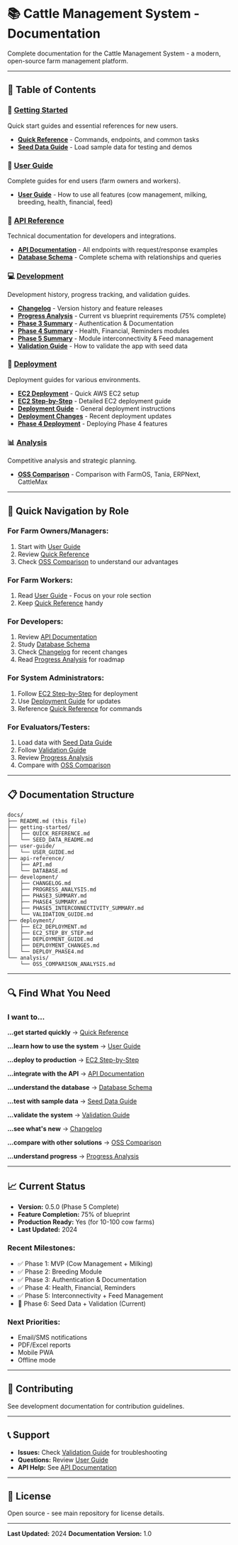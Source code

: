# 📚 Cattle Management System - Documentation

Complete documentation for the Cattle Management System - a modern, open-source farm management platform.

---

## 📖 Table of Contents

### 🚀 [Getting Started](./getting-started/)
Quick start guides and essential references for new users.

- **[Quick Reference](./getting-started/QUICK_REFERENCE.md)** - Commands, endpoints, and common tasks
- **[Seed Data Guide](./getting-started/SEED_DATA_README.md)** - Load sample data for testing and demos

### 👥 [User Guide](./user-guide/)
Complete guides for end users (farm owners and workers).

- **[User Guide](./user-guide/USER_GUIDE.md)** - How to use all features (cow management, milking, breeding, health, financial, feed)

### 🔧 [API Reference](./api-reference/)
Technical documentation for developers and integrations.

- **[API Documentation](./api-reference/API.md)** - All endpoints with request/response examples
- **[Database Schema](./api-reference/DATABASE.md)** - Complete schema with relationships and queries

### 💻 [Development](./development/)
Development history, progress tracking, and validation guides.

- **[Changelog](./development/CHANGELOG.md)** - Version history and feature releases
- **[Progress Analysis](./development/PROGRESS_ANALYSIS.md)** - Current vs blueprint requirements (75% complete)
- **[Phase 3 Summary](./development/PHASE3_SUMMARY.md)** - Authentication & Documentation
- **[Phase 4 Summary](./development/PHASE4_SUMMARY.md)** - Health, Financial, Reminders modules
- **[Phase 5 Summary](./development/PHASE5_INTERCONNECTIVITY_SUMMARY.md)** - Module interconnectivity & Feed management
- **[Validation Guide](./development/VALIDATION_GUIDE.md)** - How to validate the app with seed data

### 🚀 [Deployment](./deployment/)
Deployment guides for various environments.

- **[EC2 Deployment](./deployment/EC2_DEPLOYMENT.md)** - Quick AWS EC2 setup
- **[EC2 Step-by-Step](./deployment/EC2_STEP_BY_STEP.md)** - Detailed EC2 deployment guide
- **[Deployment Guide](./deployment/DEPLOYMENT_GUIDE.md)** - General deployment instructions
- **[Deployment Changes](./deployment/DEPLOYMENT_CHANGES.md)** - Recent deployment updates
- **[Phase 4 Deployment](./deployment/DEPLOY_PHASE4.md)** - Deploying Phase 4 features

### 📊 [Analysis](./analysis/)
Competitive analysis and strategic planning.

- **[OSS Comparison](./analysis/OSS_COMPARISON_ANALYSIS.md)** - Comparison with FarmOS, Tania, ERPNext, CattleMax

---

## 🎯 Quick Navigation by Role

### For Farm Owners/Managers:
1. Start with [User Guide](./user-guide/USER_GUIDE.md)
2. Review [Quick Reference](./getting-started/QUICK_REFERENCE.md)
3. Check [OSS Comparison](./analysis/OSS_COMPARISON_ANALYSIS.md) to understand our advantages

### For Farm Workers:
1. Read [User Guide](./user-guide/USER_GUIDE.md) - Focus on your role section
2. Keep [Quick Reference](./getting-started/QUICK_REFERENCE.md) handy

### For Developers:
1. Review [API Documentation](./api-reference/API.md)
2. Study [Database Schema](./api-reference/DATABASE.md)
3. Check [Changelog](./development/CHANGELOG.md) for recent changes
4. Read [Progress Analysis](./development/PROGRESS_ANALYSIS.md) for roadmap

### For System Administrators:
1. Follow [EC2 Step-by-Step](./deployment/EC2_STEP_BY_STEP.md) for deployment
2. Use [Deployment Guide](./deployment/DEPLOYMENT_GUIDE.md) for updates
3. Reference [Quick Reference](./getting-started/QUICK_REFERENCE.md) for commands

### For Evaluators/Testers:
1. Load data with [Seed Data Guide](./getting-started/SEED_DATA_README.md)
2. Follow [Validation Guide](./development/VALIDATION_GUIDE.md)
3. Review [Progress Analysis](./development/PROGRESS_ANALYSIS.md)
4. Compare with [OSS Comparison](./analysis/OSS_COMPARISON_ANALYSIS.md)

---

## 📋 Documentation Structure

```
docs/
├── README.md (this file)
├── getting-started/
│   ├── QUICK_REFERENCE.md
│   └── SEED_DATA_README.md
├── user-guide/
│   └── USER_GUIDE.md
├── api-reference/
│   ├── API.md
│   └── DATABASE.md
├── development/
│   ├── CHANGELOG.md
│   ├── PROGRESS_ANALYSIS.md
│   ├── PHASE3_SUMMARY.md
│   ├── PHASE4_SUMMARY.md
│   ├── PHASE5_INTERCONNECTIVITY_SUMMARY.md
│   └── VALIDATION_GUIDE.md
├── deployment/
│   ├── EC2_DEPLOYMENT.md
│   ├── EC2_STEP_BY_STEP.md
│   ├── DEPLOYMENT_GUIDE.md
│   ├── DEPLOYMENT_CHANGES.md
│   └── DEPLOY_PHASE4.md
└── analysis/
    └── OSS_COMPARISON_ANALYSIS.md
```

---

## 🔍 Find What You Need

### I want to...

**...get started quickly**
→ [Quick Reference](./getting-started/QUICK_REFERENCE.md)

**...learn how to use the system**
→ [User Guide](./user-guide/USER_GUIDE.md)

**...deploy to production**
→ [EC2 Step-by-Step](./deployment/EC2_STEP_BY_STEP.md)

**...integrate with the API**
→ [API Documentation](./api-reference/API.md)

**...understand the database**
→ [Database Schema](./api-reference/DATABASE.md)

**...test with sample data**
→ [Seed Data Guide](./getting-started/SEED_DATA_README.md)

**...validate the system**
→ [Validation Guide](./development/VALIDATION_GUIDE.md)

**...see what's new**
→ [Changelog](./development/CHANGELOG.md)

**...compare with other solutions**
→ [OSS Comparison](./analysis/OSS_COMPARISON_ANALYSIS.md)

**...understand progress**
→ [Progress Analysis](./development/PROGRESS_ANALYSIS.md)

---

## 📈 Current Status

- **Version:** 0.5.0 (Phase 5 Complete)
- **Feature Completion:** 75% of blueprint
- **Production Ready:** Yes (for 10-100 cow farms)
- **Last Updated:** 2024

### Recent Milestones:
- ✅ Phase 1: MVP (Cow Management + Milking)
- ✅ Phase 2: Breeding Module
- ✅ Phase 3: Authentication & Documentation
- ✅ Phase 4: Health, Financial, Reminders
- ✅ Phase 5: Interconnectivity + Feed Management
- 🔄 Phase 6: Seed Data + Validation (Current)

### Next Priorities:
- Email/SMS notifications
- PDF/Excel reports
- Mobile PWA
- Offline mode

---

## 🤝 Contributing

See development documentation for contribution guidelines.

---

## 📞 Support

- **Issues:** Check [Validation Guide](./development/VALIDATION_GUIDE.md) for troubleshooting
- **Questions:** Review [User Guide](./user-guide/USER_GUIDE.md)
- **API Help:** See [API Documentation](./api-reference/API.md)

---

## 📄 License

Open source - see main repository for license details.

---

**Last Updated:** 2024
**Documentation Version:** 1.0
